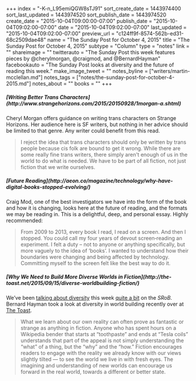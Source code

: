 +++
index = "-K-n_L95emiQGW8sTJ91"
sort_create_date = 1443974400
sort_last_updated = 1443974520
sort_publish_date = 1443974520
create_date = "2015-10-04T09:00:00-07:00"
publish_date = "2015-10-04T09:02:00-07:00"
date = "2015-10-04T09:02:00-07:00"
last_updated = "2015-10-04T09:02:00-07:00"
preview_url = "c124ff9f-8574-562b-ed31-68c2509dae48"
name = "The Sunday Post for October 4, 2015"
title = "The Sunday Post for October 4, 2015"
subtype = "Column"
type = "notes"
link = ""
shareimage = ""
twitterauto = "The Sunday Post this week features pieces by @cherylmorgan, @craigmod, and @BernardHayman"
facebookauto = "The Sunday Post looks at diversity and the future of reading this week."
make_image_tweet = ""
notes_byline = ["writers/martin-mcclellan.md"]
notes_tags = ["notes/the-sunday-post-for-october-4-2015.md"]
notes_about = ""
books = ""
+++
<h5>[Writing Better Trans Characters](http://www.strangehorizons.com/2015/20150928/1morgan-a.shtml)</h5>

Cheryl Morgan offers guidance on writing trans characters on Strange Horizons. Her audience here is SF writers, but nothing in her advice should be limited to that genre. Any writer could benefit from this read.

<blockquote>
I reject the idea that trans characters should only be written by trans people because cis folk are bound to get it wrong. While there are some really fine trans writers, there simply aren't enough of us in the world to do what is needed. We have to be part of all fiction, not just fiction that we write ourselves.
</blockquote>


<h5>[Future Reading](http://aeon.co/magazine/technology/why-have-digital-books-stopped-evolving/)</h5>

Craig Mod, one of the best investigators we have into the form of the book and how it is changing, looks here at the future of reading, and the formats we may be reading in. This is a delightful, deep, and personal essay. Highly recommended: 

<blockquote>
From 2009 to 2013, every book I read, I read on a screen. And then I stopped. You could call my four years of devout screen‑reading an experiment. I felt a duty – not to anyone or anything specifically, but more vaguely to the idea of ‘books’. I wanted to understand how their boundaries were changing and being affected by technology. Committing myself to the screen felt like the best way to do it.
</blockquote>

<h5>[Why We Need to Build More Diverse Worlds in Fiction](http://the-toast.net/2015/09/15/diverse-worldbuilding-fiction/)</h5>

We’ve been [talking about diversity](http://seattlereviewofbooks.com/reviews/reflections-by-and-about-white-people/) this week [quite a bit](http://seattlereviewofbooks.com/notes/2015/10/01/on-diversity-criticism-and-seattle-city-of-literature/) on the _SRoB_. Bernard Hayman took a look at diversity in world building recently over at [The Toast](http://the-toast.net).

<blockquote>
What we learn about our own reality can often prove as fantastic or strange as anything in fiction. Anyone who has spent hours on a Wikipedia bender that starts at “toothpaste” and ends at “Tesla coils” understands that part of the appeal is not simply understanding the “what” of a thing, but the “why” and the “how.” Fiction encourages readers to engage with the reality we already know with our views slightly tilted — to see the world we live in with fresh eyes. The imagining and understanding of new worlds can encourage us forward in the real world, towards a different or better state.
</blockquote>